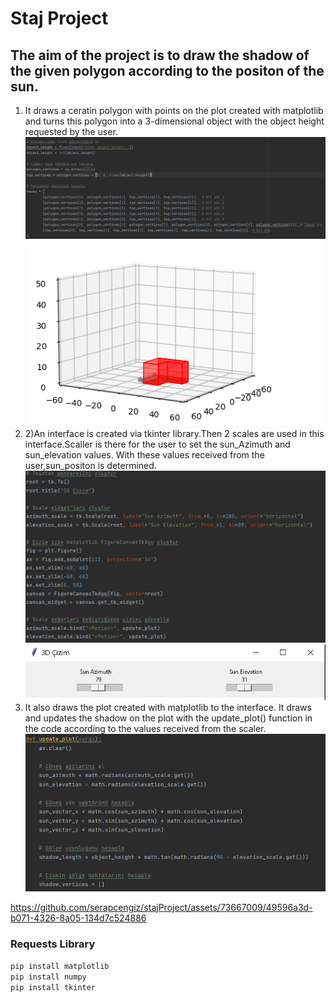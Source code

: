 # Staj Project

## The aim of the project is to draw the shadow of the given polygon according to the positon of the sun.
1) It draws a ceratin polygon with points on the plot created with matplotlib and turns this polygon into a 3-dimensional object with the object height requested by the user.
![1aciklama](files/1acıklama.png) ![1aciklamaresim](files/1resim.png)
2) 2)An interface is created via tkinter library.Then 2 scales are used in this interface.Scaller is there for the user to set the sun_Azimuth and sun_elevation values. With these values received from the user,sun_positon is determined.
![2aciklama](files/2aciklama.png) ![1aciklamaresim](files/2resim.png)
3) It also draws  the plot created with matplotlib to the interface. It draws and updates the shadow on the plot with the update_plot() function in the code according to the values received from the scaler.
![files/3aciklama](3aciklama.png) 







https://github.com/serapcengiz/stajProject/assets/73667009/49596a3d-b071-4326-8a05-134d7c524886






### Requests Library
`pip install matplotlib`    
`pip install numpy`   
`pip install tkinter`  
